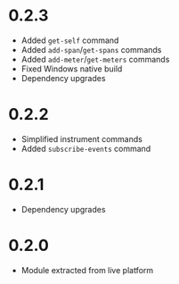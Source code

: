 # 0.2.3
- Added `get-self` command
- Added `add-span`/`get-spans` commands
- Added `add-meter`/`get-meters` commands
- Fixed Windows native build
- Dependency upgrades

# 0.2.2
- Simplified instrument commands
- Added `subscribe-events` command

# 0.2.1
- Dependency upgrades

# 0.2.0
- Module extracted from live platform
